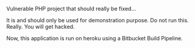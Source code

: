 Vulnerable PHP project that should really be fixed...

It is and should only be used for demonstration purpose. Do not run this. Really. You will get hacked.

Now, this application is run on heroku using a Bitbucket Build Pipeline.